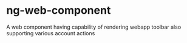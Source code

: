 # ng-web-component
A web component having capability of rendering webapp toolbar also supporting various account actions
